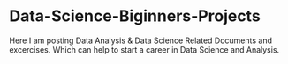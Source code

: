 # Data-Science-Biginners-Projects

Here I am posting Data Analysis & Data Science Related Documents and excercises. Which can help to start a career in Data Science and Analysis.
